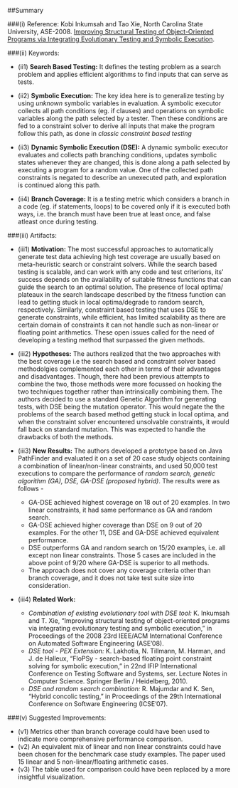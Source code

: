 ##Summary

###(i) Reference: Kobi Inkumsah and Tao Xie, North Carolina State University, ASE-2008. [Improving Structural Testing of Object-Oriented Programs via Integrating Evolutionary Testing and Symbolic Execution](http://ieeexplore.ieee.org/xpls/abs_all.jsp?arnumber=4639333). 

###(ii) Keywords:
* (ii1) **Search Based Testing:** It defines the testing problem as a search problem and applies efficient algorithms to find inputs that can serve as tests.

* (ii2) **Symbolic Execution:** The key idea here is to generalize testing by using *unknown* symbolic variables in evaluation. A symbolic executor collects all path conditions (eg. if clauses) and operations on symbolic variables along the path selected by a tester. Then these conditions are fed to a constraint solver to derive all inputs that make the program follow this path, as done in *classic constraint based testing*

* (ii3) **Dynamic Symbolic Execution (DSE):** A dynamic symbolic executor evaluates and collects path branching conditions, updates symbolic states whenever they are changed, this is done along a path selected by executing a program for a random value. One of the collected path constraints is negated to describe an unexecuted path, and exploration is continued along this path.

* (ii4) **Branch Coverage:** It is a testing metric which considers a branch in a code (eg. if statements, loops) to be covered only if it is executed both ways, i.e. the branch must have been true at least once, and false atleast once during testing.

###(iii) Artifacts:

* (iii1) **Motivation:** The most successful approaches to automatically generate test data achieving high test coverage are usually based on meta-heuristic search or constraint solvers. While the search based testing is scalable, and can work with any code and test criterions, its' success depends on the availability of suitable fitness functions that can guide the search to an optimal solution. The presence of local optima/ plateaux in the search landscape described by the fitness function can lead to getting stuck in local optima/degrade to random search, respectively. Similarly, constraint based testing that uses DSE to generate constraints, while efficient, has limited scalability as there are certain domain of constraints it can not handle such as non-linear or floating point arithmetics. These open issues called for the need of developing a testing method that surpassed the given methods.

* (iii2) **Hypotheses:** The authors realized that the two approaches with the best coverage i.e the search based and constraint solver based methodolgies complemented each other in terms of their advantages and disadvantages. Though, there had been previous attempts to combine the two, those methods were more focussed on hooking the two techniques together rather than intrinsically combining them. The authors decided to use a standard Genetic Algorithm for generating tests, with DSE being the mutation operator. This would negate the the problems of the search based method getting stuck in local optima, and when the constraint solver encountered unsolvable constraints, it would fall back on standard mutation. This was expected to handle the drawbacks of both the methods.

* (iii3) **New Results:** The authors developed a prototype based on Java PathFinder and evaluated it on a set of 20 case study objects containing a combination of linear/non-linear constraints, and used 50,000 test executions to compare the performance of *random search, genetic algorithm (GA), DSE, GA-DSE (proposed hybrid)*. The results were as follows -
  *  GA-DSE achieved highest coverage on 18 out of 20 examples. In two linear constraints, it had same performance as GA and random search.
  *  GA-DSE achieved higher coverage than DSE on 9 out of 20 examples. For the other 11, DSE and GA-DSE achieved equivalent performance.
  *  DSE outperforms GA and random search on 15/20 examples, i.e. all except non linear constraints. Those 5 cases are included in the above point of 9/20 where GA-DSE is superior to all methods.
  *  The approach does not cover any coverage criteria other than branch coverage, and it does not take test suite size into consideration.

* (iii4) **Related Work:**
  * *Combination of existing evolutionary tool with DSE tool:* K. Inkumsah and T. Xie, “Improving structural testing of object-oriented programs via integrating evolutionary testing and symbolic execution,” in Proceedings of the 2008 23rd IEEE/ACM International Conference on Automated Software Engineering (ASE’08).
  * *DSE tool - PEX Extension:* K. Lakhotia, N. Tillmann, M. Harman, and J. de Halleux, “FloPSy - search-based floating point constraint solving for symbolic execution,” in 22nd IFIP International Conference on Testing Software and Systems, ser. Lecture Notes in Computer Science. Springer Berlin / Heidelberg, 2010.
  * *DSE and random search combination:* R. Majumdar and K. Sen, “Hybrid concolic testing,” in Proceedings of the 29th International Conference on Software Engineering (ICSE’07).

###(v) Suggested Improvements:
* (v1) Metrics other than branch coverage could have been used to indicate more comprehensive performance comparison.
* (v2) An equivalent mix of linear and non linear constraints could have been chosen for the benchmark case study examples. The paper used 15 linear and 5 non-linear/floating arithmetic cases.
* (v3) The table used for comparison could have been replaced by a more insightful visualization.

